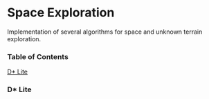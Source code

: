 # Space Exploration
Implementation of several algorithms for space and unknown terrain exploration.

### Table of Contents
[D* Lite](#dlite) 


### D* Lite

